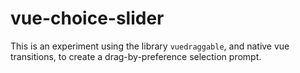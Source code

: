 # vue-choice-slider
This is an experiment using the library `vuedraggable`, and native vue transitions, to create a drag-by-preference selection prompt.